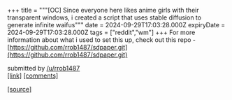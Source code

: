 +++
title = """[OC] Since everyone here likes anime girls with their transparent windows, i created a script that uses stable diffusion to generate infinite waifus"""
date = 2024-09-29T17:03:28.000Z
expiryDate = 2024-09-29T17:03:28.000Z
tags = ["reddit","wm"]
+++
For more information about what i used to set this up, check out this repo - [https://github.com/rrob1487/sdpaper.git](https://github.com/rrob1487/sdpaper.git)

submitted by [/u/rrob1487](https://www.reddit.com/user/rrob1487)  
[\[link\]](https://v.redd.it/mq16w1085srd1) [\[comments\]](https://www.reddit.com/r/unixporn/comments/1fs95ha/oc_since_everyone_here_likes_anime_girls_with/)

[[source]](https://www.reddit.com/r/unixporn/comments/1fs95ha/oc_since_everyone_here_likes_anime_girls_with/)
